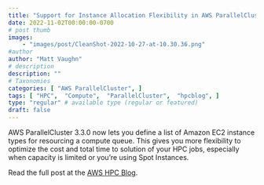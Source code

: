 ```yaml
---
title: "Support for Instance Allocation Flexibility in AWS ParallelCluster 3.3"
date: 2022-11-02T00:00:00-0700
# post thumb
images:
    - "images/post/CleanShot-2022-10-27-at-10.30.36.png"
#author
author: "Matt Vaughn"
# description
description: ""
# Taxonomies
categories: [ "AWS ParallelCluster", ]
tags: [ "HPC",  "Compute",  "ParallelCluster",  "hpcblog", ]
type: "regular" # available type (regular or featured)
draft: false
---
```


AWS ParallelCluster 3.3.0 now lets you define a list of Amazon EC2 instance types for resourcing a compute queue. This gives you more flexibility to optimize the cost and total time to solution of your HPC jobs, especially when capacity is limited or you’re using Spot Instances.

Read the full post at the [AWS HPC Blog](https://aws.amazon.com/blogs/hpc/support-for-instance-allocation-flexibility-in-aws-parallelcluster-3-3/).
